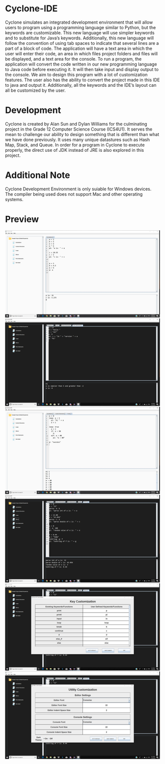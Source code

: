 # Cyclone-IDE
Cyclone simulates an integrated development environment that will allow users to program using a programming language similar to Python, but the keywords are customizable. This new language will use simpler keywords and to substitute for Java’s keywords.  Additionally, this new language will follow the convention of using tab spaces to indicate that several lines are a part of a block of code.  The application will have a text area in which the user will enter their code, an area in which files project folders and files will be displayed, and a text area for the console.  To run a program, the application will convert the code written in our new programming language to Java code before executing it.  It will then take input and display output to the console. We aim to design this program with a lot of customization features. The user also has the ability to convert the project made in this IDE to java and output it. Additionally, all the keywords and the IDE’s layout can all be customized by the user. 

# Development
Cyclone is created by Alan Sun and Dylan Williams for the culminating project in the Grade 12 Computer Science Course (ICS4U1). It serves the mean to challenge our ability to design something that is different than what we have done previously. It uses many unique datastures such as Hash Map, Stack, and Queue. In order for a program in Cyclone to execute properly, the direct use of JDK instead of JRE is also explored in this project.

# Additional Note
Cyclone Development Environment is only suiable for Windows devices. The compiler being used does not support Mac and other operating systems. 

# Preview
![](CycloneIDE/images/trailer/image1.JPG)
![](CycloneIDE/images/trailer/image2.JPG)
![](CycloneIDE/images/trailer/image3.JPG)
![](CycloneIDE/images/trailer/image4.JPG)
![](CycloneIDE/images/trailer/image5.JPG)
![](CycloneIDE/images/trailer/image6.JPG)
